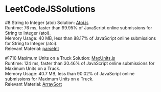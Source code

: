 # LeetCodeJSSolutions


#8 String to Integer (atoi) 
Solution: [Atoi.js](./Atoi.js) <br />
Runtime: 76 ms, faster than 99.95% of JavaScript online submissions for String to Integer (atoi). <br />
Memory Usage: 40 MB, less than 88.17% of JavaScript online submissions for String to Integer (atoi). <br />
Relevant Material: [parseInt](https://developer.mozilla.org/en-US/docs/Web/JavaScript/Reference/Global_Objects/parseInt) <br />

#1710 Maximum Units on a Truck
Solution: [MaxUnits.js](./MaxUnits.js) <br />
Runtime: 124 ms, faster than 30.46% of JavaScript online submissions for Maximum Units on a Truck. <br />
Memory Usage: 40.7 MB, less than 90.02% of JavaScript online submissions for Maximum Units on a Truck. <br />
Relevant Material: [ArraySort](https://developer.mozilla.org/en-US/docs/Web/JavaScript/Reference/Global_Objects/Array/sort) <br />

